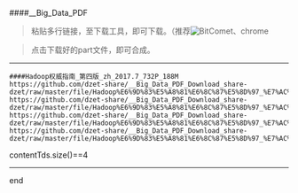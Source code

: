 ####__Big_Data_PDF

> 粘贴多行链接，至下载工具，即可下载。（推荐![BitComet](https://blog.csdn.net/qqduxingzhe/article/details/80461962)、chrome

> 点击下载好的part文件，即可合成。

---

```
####Hadoop权威指南_第四版_zh_2017.7_732P_188M
https://github.com/dzet-share/__Big_Data_PDF_Download_share-dzet/raw/master/file/Hadoop%E6%9D%83%E5%A8%81%E6%8C%87%E5%8D%97_%E7%AC%AC%E5%9B%9B%E7%89%88_zh_2017.7_732P_188M.part1.rar
https://github.com/dzet-share/__Big_Data_PDF_Download_share-dzet/raw/master/file/Hadoop%E6%9D%83%E5%A8%81%E6%8C%87%E5%8D%97_%E7%AC%AC%E5%9B%9B%E7%89%88_zh_2017.7_732P_188M.part2.rar
https://github.com/dzet-share/__Big_Data_PDF_Download_share-dzet/raw/master/file/Hadoop%E6%9D%83%E5%A8%81%E6%8C%87%E5%8D%97_%E7%AC%AC%E5%9B%9B%E7%89%88_zh_2017.7_732P_188M.part3.rar
https://github.com/dzet-share/__Big_Data_PDF_Download_share-dzet/raw/master/file/Hadoop%E6%9D%83%E5%A8%81%E6%8C%87%E5%8D%97_%E7%AC%AC%E5%9B%9B%E7%89%88_zh_2017.7_732P_188M.part4.rar
```
contentTds.size()==4

---

end